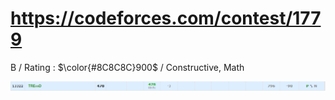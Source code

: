 # https://codeforces.com/contest/1779

B / Rating : $\color{#8C8C8C}900$ / Constructive, Math

![My Image](https://github.com/kss418/Codeforces/blob/main/Images/Hello%202023.png)
